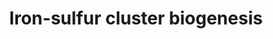 ---
annotations:
- id: PW:0002634
  parent: classic metabolic pathway
  type: Pathway Ontology
  value: iron-sulfur cluster protein biogenesis pathway
authors:
- Khanspers
description: This pathway describes the biogenesis of iron-sulphur clusters. Iron-sulphur
  clusters bind to proteins and are essential components of respiratory electron transfer
  complexes as well as many other biological processes.  This pathway was modeled
  based on Fig 2a from [https://pubmed.ncbi.nlm.nih.gov/18606475/ Rouault and Tong].
last-edited: 2023-03-24
organisms:
- Homo sapiens
redirect_from:
- /index.php/Pathway:WP5152
- /instance/WP5152
- /instance/WP5152_r125989
revision: r125989
schema-jsonld:
- '@context': https://schema.org/
  '@id': https://wikipathways.github.io/pathways/WP5152.html
  '@type': Dataset
  creator:
    '@type': Organization
    name: WikiPathways
  description: This pathway describes the biogenesis of iron-sulphur clusters. Iron-sulphur
    clusters bind to proteins and are essential components of respiratory electron
    transfer complexes as well as many other biological processes.  This pathway was
    modeled based on Fig 2a from [https://pubmed.ncbi.nlm.nih.gov/18606475/ Rouault
    and Tong].
  keywords:
  - ABCB7
  - CIAO1
  - CIAO2B
  - FDX1
  - FDXR
  - FXN
  - Fe
  - GLRX5
  - HSCB
  - HSPA9
  - ISCU
  - L-cysteine
  - LYRM4
  - NARF
  - NFS1
  - NFU1
  - NUBP1
  - NUBP2
  - S
  - '[4Fe-4S] cluster'
  - e-
  license: CC0
  name: Iron-sulfur cluster biogenesis
seo: CreativeWork
title: Iron-sulfur cluster biogenesis
wpid: WP5152
---